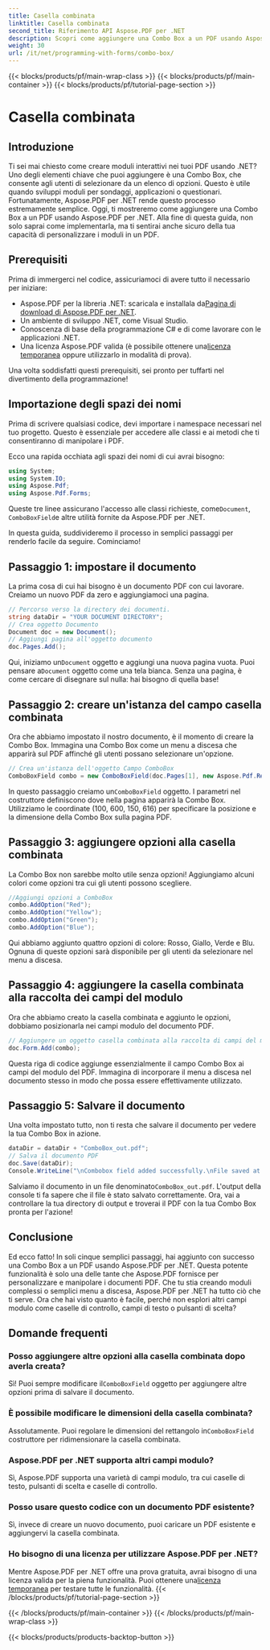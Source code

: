 ```yaml
---
title: Casella combinata
linktitle: Casella combinata
second_title: Riferimento API Aspose.PDF per .NET
description: Scopri come aggiungere una Combo Box a un PDF usando Aspose.PDF per .NET. Segui la nostra guida passo passo per creare facilmente moduli PDF interattivi.
weight: 30
url: /it/net/programming-with-forms/combo-box/
---
```


{{< blocks/products/pf/main-wrap-class >}}
{{< blocks/products/pf/main-container >}}
{{< blocks/products/pf/tutorial-page-section >}}

# Casella combinata

## Introduzione

Ti sei mai chiesto come creare moduli interattivi nei tuoi PDF usando .NET? Uno degli elementi chiave che puoi aggiungere è una Combo Box, che consente agli utenti di selezionare da un elenco di opzioni. Questo è utile quando sviluppi moduli per sondaggi, applicazioni o questionari. Fortunatamente, Aspose.PDF per .NET rende questo processo estremamente semplice. Oggi, ti mostreremo come aggiungere una Combo Box a un PDF usando Aspose.PDF per .NET. Alla fine di questa guida, non solo saprai come implementarla, ma ti sentirai anche sicuro della tua capacità di personalizzare i moduli in un PDF.

## Prerequisiti

Prima di immergerci nel codice, assicuriamoci di avere tutto il necessario per iniziare:

- Aspose.PDF per la libreria .NET: scaricala e installala da[Pagina di download di Aspose.PDF per .NET](https://releases.aspose.com/pdf/net/).
- Un ambiente di sviluppo .NET, come Visual Studio.
- Conoscenza di base della programmazione C# e di come lavorare con le applicazioni .NET.
-  Una licenza Aspose.PDF valida (è possibile ottenere una[licenza temporanea](https://purchase.aspose.com/temporary-license/) oppure utilizzarlo in modalità di prova).

Una volta soddisfatti questi prerequisiti, sei pronto per tuffarti nel divertimento della programmazione!

## Importazione degli spazi dei nomi

Prima di scrivere qualsiasi codice, devi importare i namespace necessari nel tuo progetto. Questo è essenziale per accedere alle classi e ai metodi che ti consentiranno di manipolare i PDF.

Ecco una rapida occhiata agli spazi dei nomi di cui avrai bisogno:

```csharp
using System;
using System.IO;
using Aspose.Pdf;
using Aspose.Pdf.Forms;
```

 Queste tre linee assicurano l'accesso alle classi richieste, come`Document`, `ComboBoxField`e altre utilità fornite da Aspose.PDF per .NET.

In questa guida, suddivideremo il processo in semplici passaggi per renderlo facile da seguire. Cominciamo!

## Passaggio 1: impostare il documento

La prima cosa di cui hai bisogno è un documento PDF con cui lavorare. Creiamo un nuovo PDF da zero e aggiungiamoci una pagina.

```csharp
// Percorso verso la directory dei documenti.
string dataDir = "YOUR DOCUMENT DIRECTORY";
// Crea oggetto Documento
Document doc = new Document();
// Aggiungi pagina all'oggetto documento
doc.Pages.Add();
```

 Qui, iniziamo un`Document` oggetto e aggiungi una nuova pagina vuota. Puoi pensare a`Document` oggetto come una tela bianca. Senza una pagina, è come cercare di disegnare sul nulla: hai bisogno di quella base!

## Passaggio 2: creare un'istanza del campo casella combinata

Ora che abbiamo impostato il nostro documento, è il momento di creare la Combo Box. Immagina una Combo Box come un menu a discesa che apparirà sul PDF affinché gli utenti possano selezionare un'opzione.

```csharp
// Crea un'istanza dell'oggetto Campo ComboBox
ComboBoxField combo = new ComboBoxField(doc.Pages[1], new Aspose.Pdf.Rectangle(100, 600, 150, 616));
```

 In questo passaggio creiamo un`ComboBoxField` oggetto. I parametri nel costruttore definiscono dove nella pagina apparirà la Combo Box. Utilizziamo le coordinate (100, 600, 150, 616) per specificare la posizione e la dimensione della Combo Box sulla pagina PDF.

## Passaggio 3: aggiungere opzioni alla casella combinata

La Combo Box non sarebbe molto utile senza opzioni! Aggiungiamo alcuni colori come opzioni tra cui gli utenti possono scegliere.

```csharp
//Aggiungi opzioni a ComboBox
combo.AddOption("Red");
combo.AddOption("Yellow");
combo.AddOption("Green");
combo.AddOption("Blue");
```

Qui abbiamo aggiunto quattro opzioni di colore: Rosso, Giallo, Verde e Blu. Ognuna di queste opzioni sarà disponibile per gli utenti da selezionare nel menu a discesa.

## Passaggio 4: aggiungere la casella combinata alla raccolta dei campi del modulo

Ora che abbiamo creato la casella combinata e aggiunto le opzioni, dobbiamo posizionarla nei campi modulo del documento PDF.

```csharp
// Aggiungere un oggetto casella combinata alla raccolta di campi del modulo dell'oggetto documento
doc.Form.Add(combo);
```

Questa riga di codice aggiunge essenzialmente il campo Combo Box ai campi del modulo del PDF. Immagina di incorporare il menu a discesa nel documento stesso in modo che possa essere effettivamente utilizzato.

## Passaggio 5: Salvare il documento

Una volta impostato tutto, non ti resta che salvare il documento per vedere la tua Combo Box in azione.

```csharp
dataDir = dataDir + "ComboBox_out.pdf";
// Salva il documento PDF
doc.Save(dataDir);
Console.WriteLine("\nCombobox field added successfully.\nFile saved at " + dataDir);
```

 Salviamo il documento in un file denominato`ComboBox_out.pdf`. L'output della console ti fa sapere che il file è stato salvato correttamente. Ora, vai a controllare la tua directory di output e troverai il PDF con la tua Combo Box pronta per l'azione!

## Conclusione

Ed ecco fatto! In soli cinque semplici passaggi, hai aggiunto con successo una Combo Box a un PDF usando Aspose.PDF per .NET. Questa potente funzionalità è solo una delle tante che Aspose.PDF fornisce per personalizzare e manipolare i documenti PDF. Che tu stia creando moduli complessi o semplici menu a discesa, Aspose.PDF per .NET ha tutto ciò che ti serve. Ora che hai visto quanto è facile, perché non esplori altri campi modulo come caselle di controllo, campi di testo o pulsanti di scelta?

## Domande frequenti

### Posso aggiungere altre opzioni alla casella combinata dopo averla creata?
 Sì! Puoi sempre modificare il`ComboBoxField` oggetto per aggiungere altre opzioni prima di salvare il documento.

### È possibile modificare le dimensioni della casella combinata?
 Assolutamente. Puoi regolare le dimensioni del rettangolo in`ComboBoxField` costruttore per ridimensionare la casella combinata.

### Aspose.PDF per .NET supporta altri campi modulo?
Sì, Aspose.PDF supporta una varietà di campi modulo, tra cui caselle di testo, pulsanti di scelta e caselle di controllo.

### Posso usare questo codice con un documento PDF esistente?
Sì, invece di creare un nuovo documento, puoi caricare un PDF esistente e aggiungervi la casella combinata.

### Ho bisogno di una licenza per utilizzare Aspose.PDF per .NET?
 Mentre Aspose.PDF per .NET offre una prova gratuita, avrai bisogno di una licenza valida per la piena funzionalità. Puoi ottenere una[licenza temporanea](https://purchase.aspose.com/temporary-license/) per testare tutte le funzionalità.
{{< /blocks/products/pf/tutorial-page-section >}}

{{< /blocks/products/pf/main-container >}}
{{< /blocks/products/pf/main-wrap-class >}}

{{< blocks/products/products-backtop-button >}}
